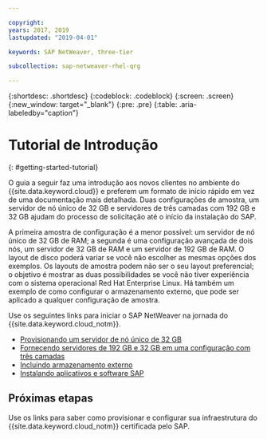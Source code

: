 ```yaml
---

copyright:
years: 2017, 2019
lastupdated: "2019-04-01"

keywords: SAP NetWeaver, three-tier

subcollection: sap-netweaver-rhel-qrg

---
```


{:shortdesc: .shortdesc}
{:codeblock: .codeblock}
{:screen: .screen}
{:new_window: target="_blank"}
{:pre: .pre}
{:table: .aria-labeledby="caption"}

# Tutorial de Introdução
{: #getting-started-tutorial}

O guia a seguir faz uma introdução aos novos clientes no ambiente do {{site.data.keyword.cloud}} e preferem um formato de início rápido em vez de uma documentação mais detalhada. Duas configurações de amostra, um servidor de nó único de 32 GB e servidores de três camadas com 192 GB e 32 GB ajudam do processo de solicitação até o início da instalação do SAP.

A primeira amostra de configuração é a menor possível: um servidor de nó único de 32 GB de RAM; a segunda é uma configuração avançada de dois nós, um servidor de 32 GB de RAM e um servidor de 192 GB de RAM. O layout de disco poderá variar se você não escolher as mesmas opções dos exemplos. Os layouts de amostra podem não ser o seu layout preferencial; o objetivo é mostrar
as duas possibilidades se você não tiver experiência com o sistema operacional Red Hat Enterprise Linux. Há também um exemplo de
como configurar o armazenamento externo, que pode ser aplicado a qualquer configuração de amostra.

Use os seguintes links para iniciar o SAP NetWeaver na jornada do {{site.data.keyword.cloud_notm}}.

  * [Provisionando um servidor de nó único de 32 GB](/docs/infrastructure/sap-netweaver-rhel-qrg?topic=sap-netweaver-rhel-qrg-provisioning-a-32-gb-single-node-server#install_32GB)
  * [Fornecendo servidores de 192 GB e 32 GB em uma configuração com três camadas](/docs/infrastructure/sap-netweaver-rhel-qrg?topic=sap-netweaver-rhel-qrg-install-256GB#install-256GB)
  * [Incluindo
armazenamento externo](/docs/infrastructure/sap-netweaver-rhel-qrg?topic=sap-netweaver-rhel-qrg-storage#storage)
  * [Instalando
aplicativos e software SAP](/docs/infrastructure/sap-netweaver-rhel-qrg?topic=sap-netweaver-rhel-qrg-install_landscape#install_landscape)

## Próximas etapas

Use os links para saber como provisionar e configurar sua infraestrutura do {{site.data.keyword.cloud_notm}} certificada pelo SAP.
